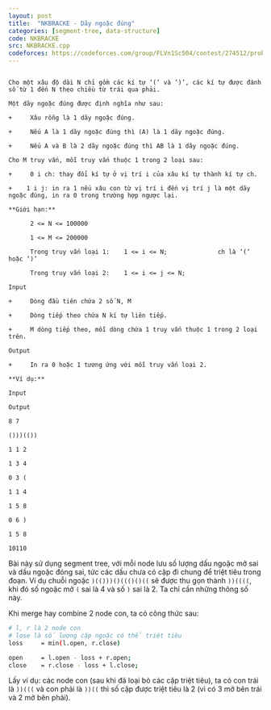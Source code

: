 ```yaml
---
layout: post
title:  "NKBRACKE - Dãy ngoặc đúng"
categories: [segment-tree, data-structure]
code: NKBRACKE
src: NKBRACKE.cpp
codeforces: https://codeforces.com/group/FLVn1Sc504/contest/274512/problem/L
---
```




  


```
  
Cho một xâu độ dài N chỉ gồm các kí tự ‘(‘ và ‘)’, các kí tự được đánh số từ 1 đến N theo chiều từ trái qua phải.

Một dãy ngoặc đúng được định nghĩa như sau:

+     Xâu rỗng là 1 dãy ngoặc đúng.

+     Nếu A là 1 dãy ngoặc đúng thì (A) là 1 dãy ngoặc đúng.

+     Nếu A và B là 2 dãy ngoặc đúng thì AB là 1 dãy ngoặc đúng.

Cho M truy vấn, mỗi truy vấn thuộc 1 trong 2 loại sau:

+     0 i ch: thay đổi kí tự ở vị trí i của xâu kí tự thành kí tự ch.

+    1 i j: in ra 1 nếu xâu con từ vị trí i đến vị trí j là một dãy ngoặc đúng, in ra 0 trong trường hợp ngược lại.

**Giới hạn:**

      2 <= N <= 100000

      1 <= M <= 200000

      Trong truy vấn loại 1:    1 <= i <= N;              ch là ‘(‘ hoặc ‘)’

      Trong truy vấn loại 2:    1 <= i <= j <= N;

Input

+     Dòng đầu tiên chứa 2 số N, M

+     Dòng tiếp theo chứa N kí tự liên tiếp.

+     M dòng tiếp theo, mỗi dòng chứa 1 truy vấn thuộc 1 trong 2 loại trên.

Output

+     In ra 0 hoặc 1 tương ứng với mỗi truy vấn loại 2.

**Ví dụ:**

Input

Output

8 7

()))(())

1 1 2

1 3 4

0 3 (

1 1 4

1 5 8

0 6 )

1 5 8

10110 
```

<!--more-->



Bài này sử dụng segment tree, với mỗi node lưu số lượng dấu ngoặc mở sai và dấu ngoặc đóng sai, tức các dấu chưa có cặp đi chung để triệt tiêu trong đoạn. Ví dụ chuỗi ngoặc `)(()))()((()()((` sẽ được thu gọn thành `))((((`, khi đó số ngoặc mở `(` sai là 4 và số `)` sai là 2. Ta chỉ cần những thông số này.

Khi merge hay combine 2 node con, ta có công thức sau:

```bash
# l, r là 2 node con
# lose là số lượng cặp ngoặc có thể triệt tiêu 
loss     = min(l.open, r.close)

open     = l.open - loss + r.open;
close    = r.close - loss + l.close;
```

Lấy ví dụ: các node con (sau khi đã loại bỏ các cặp triệt tiêu), ta có con trái là `))(((` và con phải là `))((` thì số cặp được triệt tiêu là 2 (vì có 3 mở bên trái và 2 mở bên phải).
